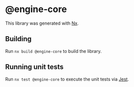 # @engine-core

This library was generated with [Nx](https://nx.dev).

## Building

Run `nx build @engine-core` to build the library.

## Running unit tests

Run `nx test @engine-core` to execute the unit tests via [Jest](https://jestjs.io).
